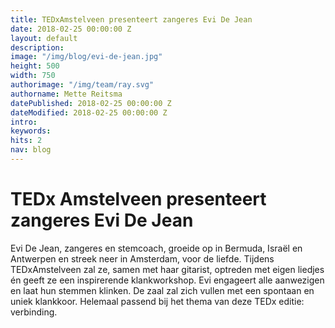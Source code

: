 ```yaml
---
title: TEDxAmstelveen presenteert zangeres Evi De Jean
date: 2018-02-25 00:00:00 Z
layout: default
description:
image: "/img/blog/evi-de-jean.jpg"
height: 500
width: 750
authorimage: "/img/team/ray.svg"
authorname: Mette Reitsma
datePublished: 2018-02-25 00:00:00 Z
dateModified: 2018-02-25 00:00:00 Z
intro:
keywords:
hits: 2
nav: blog
---
```


# TEDx Amstelveen presenteert zangeres Evi De Jean

<a href="{{site.url}}{{page.url}}" title="{{ page.title }}"><amp-img noloading width="250" height="250" alt="{{ page.title }}" layout="responsive" src="{{site.url}}{{ page.image }}" class="photo pull-left"></amp-img></a>

Evi De Jean, zangeres en stemcoach, groeide op in Bermuda, Israël en Antwerpen en streek neer in Amsterdam, voor de liefde. Tijdens TEDxAmstelveen zal ze, samen met haar gitarist, optreden met eigen liedjes én geeft ze een inspirerende klankworkshop. Evi engageert alle aanwezigen en laat hun stemmen klinken. De zaal zal zich vullen met een spontaan en uniek klankkoor. Helemaal passend bij het thema van deze TEDx editie: verbinding.
